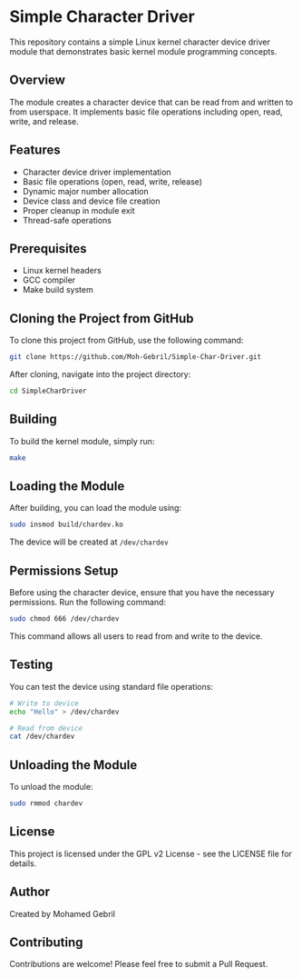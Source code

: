 # Simple Character Driver

This repository contains a simple Linux kernel character device driver module that demonstrates basic kernel module programming concepts.

## Overview

The module creates a character device that can be read from and written to from userspace. It implements basic file operations including open, read, write, and release.

## Features

- Character device driver implementation
- Basic file operations (open, read, write, release)
- Dynamic major number allocation
- Device class and device file creation
- Proper cleanup in module exit
- Thread-safe operations

## Prerequisites

- Linux kernel headers
- GCC compiler
- Make build system

## Cloning the Project from GitHub

To clone this project from GitHub, use the following command:

```bash
git clone https://github.com/Moh-Gebril/Simple-Char-Driver.git
```

After cloning, navigate into the project directory:

```bash
cd SimpleCharDriver
```

## Building

To build the kernel module, simply run:

```bash
make
```

## Loading the Module

After building, you can load the module using:

```bash
sudo insmod build/chardev.ko
```

The device will be created at `/dev/chardev`

## Permissions Setup

Before using the character device, ensure that you have the necessary permissions. Run the following command:

```bash
sudo chmod 666 /dev/chardev
```

This command allows all users to read from and write to the device.

## Testing

You can test the device using standard file operations:

```bash
# Write to device
echo "Hello" > /dev/chardev

# Read from device
cat /dev/chardev
```

## Unloading the Module

To unload the module:

```bash
sudo rmmod chardev
```

## License

This project is licensed under the GPL v2 License - see the LICENSE file for details.

## Author

Created by Mohamed Gebril

## Contributing

Contributions are welcome! Please feel free to submit a Pull Request.
